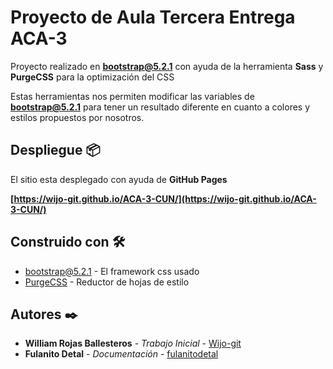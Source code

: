 #  Proyecto de Aula Tercera Entrega ACA-3

Proyecto realizado en **bootstrap@5.2.1** con ayuda de la herramienta **Sass** y **PurgeCSS** para la optimización del CSS

Estas herramientas nos permiten modificar las variables de **bootstrap@5.2.1** para tener un resultado diferente en cuanto a colores y estilos propuestos por nosotros.

## Despliegue 📦

El sitio esta desplegado con ayuda de **GitHub Pages**

**[https://wijo-git.github.io/ACA-3-CUN/](https://wijo-git.github.io/ACA-3-CUN/)**

## Construido con 🛠️

* [bootstrap@5.2.1](https://getbootstrap.com/docs/5.2/getting-started/introduction/) - El framework css usado
* [PurgeCSS](https://purgecss.com/CLI.html) - Reductor de hojas de estilo

## Autores ✒️


* **William Rojas Ballesteros** - *Trabajo Inicial* - [Wijo-git](https://github.com/Wijo-git)
* **Fulanito Detal** - *Documentación* - [fulanitodetal](#fulanito-de-tal)

